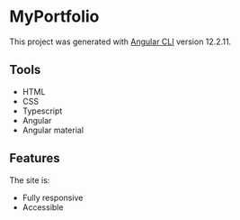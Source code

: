 
# MyPortfolio

This project was generated with [Angular CLI](https://github.com/angular/angular-cli) version 12.2.11.

## Tools

- HTML
- CSS
- Typescript
- Angular
- Angular material

## Features

The site is:
- Fully responsive
- Accessible
